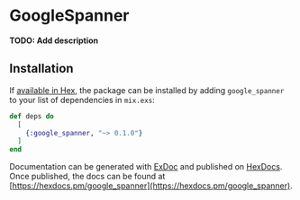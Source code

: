 # GoogleSpanner

**TODO: Add description**

## Installation

If [available in Hex](https://hex.pm/docs/publish), the package can be installed
by adding `google_spanner` to your list of dependencies in `mix.exs`:

```elixir
def deps do
  [
    {:google_spanner, "~> 0.1.0"}
  ]
end
```

Documentation can be generated with [ExDoc](https://github.com/elixir-lang/ex_doc)
and published on [HexDocs](https://hexdocs.pm). Once published, the docs can
be found at [https://hexdocs.pm/google_spanner](https://hexdocs.pm/google_spanner).

